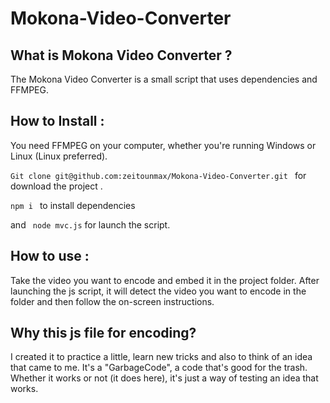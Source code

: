 # Mokona-Video-Converter

## What is Mokona Video Converter ?

The Mokona Video Converter is a small script that uses dependencies and FFMPEG.

## How to Install :

You need FFMPEG on your computer, whether you're running Windows or Linux (Linux preferred).

`Git clone git@github.com:zeitounmax/Mokona-Video-Converter.git ` for download the project .

`npm i ` to install dependencies

and ` node mvc.js` for launch the script.

## How to use :

Take the video you want to encode and embed it in the project folder. After launching the js script, it will detect the video you want to encode in the folder and then follow the on-screen instructions.

## Why this js file for encoding?

I created it to practice a little, learn new tricks and also to think of an idea that came to me. It's a "GarbageCode", a code that's good for the trash. Whether it works or not (it does here), it's just a way of testing an idea that works.
